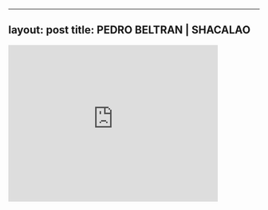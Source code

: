 

---
layout: post
title: PEDRO BELTRAN | SHACALAO
---


<div class="output"><iframe width="420" height="315" src="http://www.youtube.com/embed/ihejwpcRBkU" frameborder="0" allowfullscreen></iframe></div>

